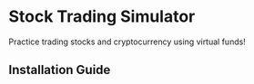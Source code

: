 # Stock Trading Simulator
Practice trading stocks and cryptocurrency using virtual funds!

## Installation Guide

